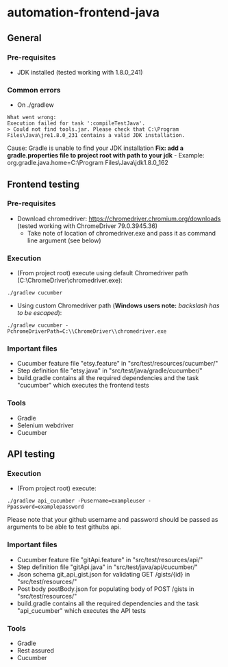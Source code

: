 # automation-frontend-java

## General

### Pre-requisites
- JDK installed (tested working with 1.8.0_241)

### Common errors
- On ./gradlew <task>
```
What went wrong:
Execution failed for task ':compileTestJava'.
> Could not find tools.jar. Please check that C:\Program Files\Java\jre1.8.0_231 contains a valid JDK installation.
```
  Cause: Gradle is unable to find your JDK installation
  **Fix: add a gradle.properties file to project root with path to your jdk**
    - Example: org.gradle.java.home=C:\\Program Files\\Java\\jdk1.8.0_162


## Frontend testing

### Pre-requisites
- Download chromedriver: https://chromedriver.chromium.org/downloads (tested working with ChromeDriver 79.0.3945.36)
  - Take note of location of chromedriver.exe and pass it as command line argument (see below)
### Execution
- (From project root) execute using default Chromedriver path (C:\ChromeDriver\chromedriver.exe):
```
./gradlew cucumber
```
- Using custom Chromedriver path (**Windows users note:** *backslash has to be escaped*):
```
./gradlew cucumber -PchromeDriverPath=C:\\ChromeDriver\\chromedriver.exe
```
### Important files
- Cucumber feature file "etsy.feature" in "src/test/resources/cucumber/"
- Step definition file "etsy.java" in "src/test/java/gradle/cucumber/"
- build.gradle contains all the required dependencies and the task "cucumber" which executes the frontend tests

### Tools
- Gradle
- Selenium webdriver
- Cucumber

## API testing

### Execution
- (From project root) execute:
```
./gradlew api_cucumber -Pusername=exampleuser -Ppassword=examplepassword
```
Please note that your github username and password should be passed as arguments to be able to test githubs api.

### Important files
- Cucumber feature file "gitApi.feature" in "src/test/resources/api/"
- Step definition file "gitApi.java" in "src/test/java/api/cucumber/"
- Json schema git_api_gist.json for validating GET /gists/{id} in "src/test/resources/"
- Post body postBody.json for populating body of POST /gists in "src/test/resources/"
- build.gradle contains all the required dependencies and the task "api_cucumber" which executes the API tests

### Tools
- Gradle
- Rest assured
- Cucumber
